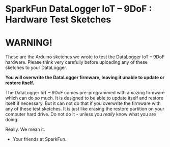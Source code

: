 # SparkFun DataLogger IoT – 9DoF : Hardware Test Sketches

# WARNING!

These are the Arduino sketches we wrote to test the DataLogger IoT – 9DoF hardware. Please think very carefully before uploading any of these sketches to your DataLogger.

**You will overwrite the DataLogger firmware, leaving it unable to update or restore itself.**

The DataLogger IoT – 9DoF comes pre-programmed with amazing firmware which can do _so_ much. It is designed to be able to update itself and restore itself if necessary.
But it can not do that if you overwrite the firmware with any of these test sketches. It is just like erasing the restore partition on your computer hard drive. Do not do it -
unless you _really_ know what you are doing.

Really. We mean it.

- Your friends at SparkFun.
